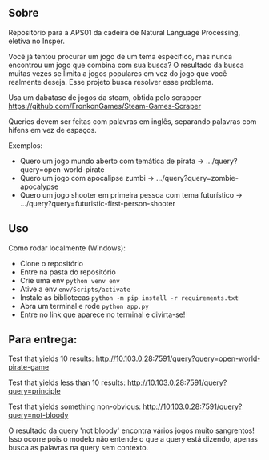 ## Sobre

Repositório para a APS01 da cadeira de Natural Language Processing, eletiva no Insper.

Você já tentou procurar um jogo de um tema específico, mas nunca encontrou um jogo que combina com sua busca? O resultado da busca muitas vezes se limita a jogos populares em vez do jogo que você realmente deseja. Esse projeto busca resolver esse problema.

Usa um dabatase de jogos da steam, obtida pelo scrapper https://github.com/FronkonGames/Steam-Games-Scraper

Queries devem ser feitas com palavras em inglês, separando palavras com hífens em vez de espaços.

Exemplos:
- Quero um jogo mundo aberto com temática de pirata -> .../query?query=open-world-pirate
- Quero um jogo com apocalipse zumbi -> .../query?query=zombie-apocalypse
- Quero um jogo shooter em primeira pessoa com tema futurístico -> .../query?query=futuristic-first-person-shooter

## Uso

Como rodar localmente (Windows):
- Clone o repositório
- Entre na pasta do repositório
- Crie uma env `python venv env`
- Ative a env `env/Scripts/activate`
- Instale as bibliotecas `python -m pip install -r requirements.txt`
- Abra um terminal e rode `python app.py`
- Entre no link que aparece no terminal e divirta-se!

## Para entrega: 

Test that yields 10 results: http://10.103.0.28:7591/query?query=open-world-pirate-game


Test that yields less than 10 results: http://10.103.0.28:7591/query?query=principle


Test that yields something non-obvious: http://10.103.0.28:7591/query?query=not-bloody

O resultado da query 'not bloody' encontra vários jogos muito sangrentos! Isso ocorre pois o modelo não entende o que a query está dizendo, apenas busca as palavras na query sem contexto.